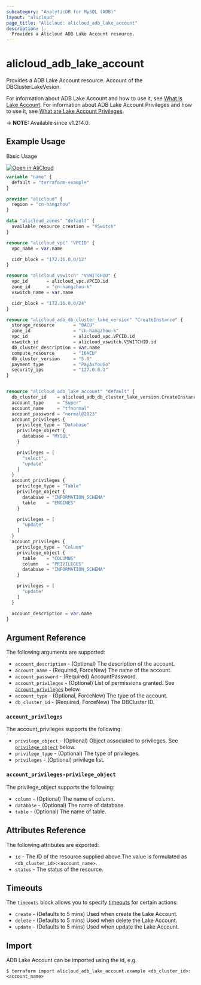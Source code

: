```yaml
---
subcategory: "AnalyticDB for MySQL (ADB)"
layout: "alicloud"
page_title: "Alicloud: alicloud_adb_lake_account"
description: |-
  Provides a Alicloud ADB Lake Account resource.
---
```


# alicloud_adb_lake_account

Provides a ADB Lake Account resource. Account of the DBClusterLakeVesion.

For information about ADB Lake Account and how to use it, see [What is Lake Account](https://www.alibabacloud.com/help/en/analyticdb-for-mysql/developer-reference/api-adb-2021-12-01-createaccount).
For information about ADB Lake Account Privileges and how to use it, see [What are Lake Account Privileges](https://www.alibabacloud.com/help/en/analyticdb-for-mysql/developer-reference/api-adb-2021-12-01-modifyaccountprivileges/).

-> **NOTE:** Available since v1.214.0.

## Example Usage

Basic Usage

<div style="display: block;margin-bottom: 40px;"><div class="oics-button" style="float: right;position: absolute;margin-bottom: 10px;">
  <a href="https://api.aliyun.com/api-tools/terraform?resource=alicloud_adb_lake_account&exampleId=83d73ad9-9ed6-3bbc-31fd-a4f1d2a9eb4948b0743f&activeTab=example&spm=docs.r.adb_lake_account.0.83d73ad99e&intl_lang=EN_US" target="_blank">
    <img alt="Open in AliCloud" src="https://img.alicdn.com/imgextra/i1/O1CN01hjjqXv1uYUlY56FyX_!!6000000006049-55-tps-254-36.svg" style="max-height: 44px; max-width: 100%;">
  </a>
</div></div>

```terraform
variable "name" {
  default = "terraform-example"
}

provider "alicloud" {
  region = "cn-hangzhou"
}

data "alicloud_zones" "default" {
  available_resource_creation = "VSwitch"
}

resource "alicloud_vpc" "VPCID" {
  vpc_name = var.name

  cidr_block = "172.16.0.0/12"
}

resource "alicloud_vswitch" "VSWITCHID" {
  vpc_id       = alicloud_vpc.VPCID.id
  zone_id      = "cn-hangzhou-k"
  vswitch_name = var.name

  cidr_block = "172.16.0.0/24"
}

resource "alicloud_adb_db_cluster_lake_version" "CreateInstance" {
  storage_resource       = "0ACU"
  zone_id                = "cn-hangzhou-k"
  vpc_id                 = alicloud_vpc.VPCID.id
  vswitch_id             = alicloud_vswitch.VSWITCHID.id
  db_cluster_description = var.name
  compute_resource       = "16ACU"
  db_cluster_version     = "5.0"
  payment_type           = "PayAsYouGo"
  security_ips           = "127.0.0.1"
}


resource "alicloud_adb_lake_account" "default" {
  db_cluster_id    = alicloud_adb_db_cluster_lake_version.CreateInstance.id
  account_type     = "Super"
  account_name     = "tfnormal"
  account_password = "normal@2023"
  account_privileges {
    privilege_type = "Database"
    privilege_object {
      database = "MYSQL"
    }

    privileges = [
      "select",
      "update"
    ]
  }
  account_privileges {
    privilege_type = "Table"
    privilege_object {
      database = "INFORMATION_SCHEMA"
      table    = "ENGINES"
    }

    privileges = [
      "update"
    ]
  }
  account_privileges {
    privilege_type = "Column"
    privilege_object {
      table    = "COLUMNS"
      column   = "PRIVILEGES"
      database = "INFORMATION_SCHEMA"
    }

    privileges = [
      "update"
    ]
  }

  account_description = var.name
}
```

## Argument Reference

The following arguments are supported:
* `account_description` - (Optional) The description of the account.
* `account_name` - (Required, ForceNew) The name of the account.
* `account_password` - (Required) AccountPassword.
* `account_privileges` - (Optional) List of permissions granted. See [`account_privileges`](#account_privileges) below.
* `account_type` - (Optional, ForceNew) The type of the account.
* `db_cluster_id` - (Required, ForceNew) The DBCluster ID.

### `account_privileges`

The account_privileges supports the following:
* `privilege_object` - (Optional) Object associated to privileges. See [`privilege_object`](#account_privileges-privilege_object) below.
* `privilege_type` - (Optional) The type of privileges.
* `privileges` - (Optional) privilege list.

### `account_privileges-privilege_object`

The privilege_object supports the following:
* `column` - (Optional) The name of column.
* `database` - (Optional) The name of database.
* `table` - (Optional) The name of table.

## Attributes Reference

The following attributes are exported:
* `id` - The ID of the resource supplied above.The value is formulated as `<db_cluster_id>:<account_name>`.
* `status` - The status of the resource.

## Timeouts

The `timeouts` block allows you to specify [timeouts](https://www.terraform.io/docs/configuration-0-11/resources.html#timeouts) for certain actions:
* `create` - (Defaults to 5 mins) Used when create the Lake Account.
* `delete` - (Defaults to 5 mins) Used when delete the Lake Account.
* `update` - (Defaults to 5 mins) Used when update the Lake Account.

## Import

ADB Lake Account can be imported using the id, e.g.

```shell
$ terraform import alicloud_adb_lake_account.example <db_cluster_id>:<account_name>
```